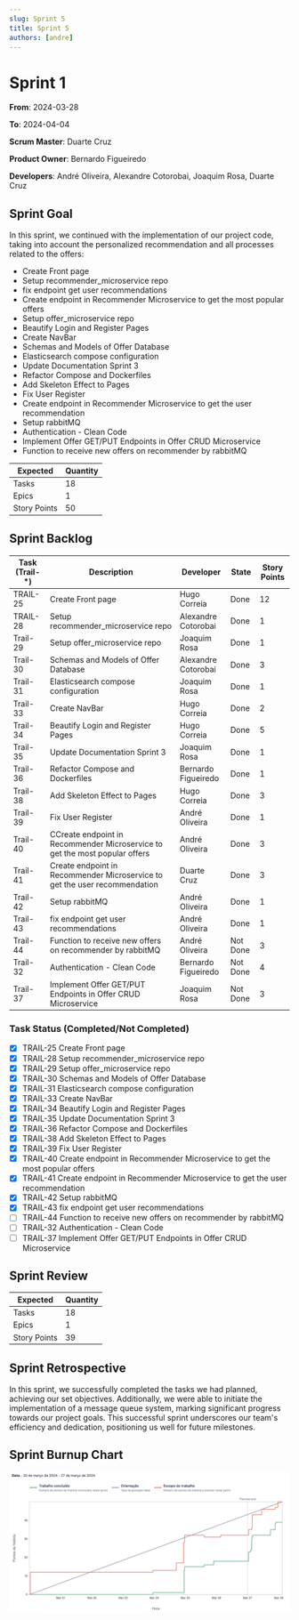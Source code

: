 ```yaml
---
slug: Sprint 5
title: Sprint 5
authors: [andre]
---
```


# Sprint 1

**From**: 2024-03-28

**To**: 2024-04-04

**Scrum Master**: Duarte Cruz

**Product Owner**: Bernardo Figueiredo

**Developers**: André Oliveira, Alexandre Cotorobai, Joaquim Rosa, Duarte Cruz

## Sprint Goal

In this sprint, we continued with the implementation of our project code, taking into account the personalized recommendation and all processes related to the offers:

- Create Front page
- Setup recommender_microservice repo
- fix endpoint get user recommendations
- Create endpoint in Recommender Microservice to get the most popular offers
- Setup offer_microservice repo
- Beautify Login and Register Pages
- Create NavBar
- Schemas and Models of Offer Database
- Elasticsearch compose configuration
- Update Documentation Sprint 3
- Refactor Compose and Dockerfiles
- Add Skeleton Effect to Pages
- Fix User Register
- Create endpoint in Recommender Microservice to get the user recommendation
- Setup rabbitMQ
- Authentication - Clean Code
- Implement Offer GET/PUT Endpoints in Offer CRUD Microservice
- Function to receive new offers on recommender by rabbitMQ

| Expected     | Quantity |
| ------------ | -------- |
| Tasks        | 18       |
| Epics        | 1        |
| Story Points | 50       |

## Sprint Backlog

| Task (Trail-\*) | Description                                                                 | Developer           | State    | Story Points |
| --------------- | --------------------------------------------------------------------------- | ------------------- | -------- | ------------ |
| TRAIL-25        | Create Front page                                                           | Hugo Correia        | Done     | 12           |
| TRAIL-28        | Setup recommender_microservice repo                                         | Alexandre Cotorobai | Done     | 1            |
| Trail-29        | Setup offer_microservice repo                                               | Joaquim Rosa        | Done     | 1            |
| Trail-30        | Schemas and Models of Offer Database                                        | Alexandre Cotorobai | Done     | 3            |
| Trail-31        | Elasticsearch compose configuration                                         | Joaquim Rosa        | Done     | 1            |
| Trail-33        | Create NavBar                                                               | Hugo Correia        | Done     | 2            |
| Trail-34        | Beautify Login and Register Pages                                           | Hugo Correia        | Done     | 5            |
| Trail-35        | Update Documentation Sprint 3                                               | Joaquim Rosa        | Done     | 1            |
| Trail-36        | Refactor Compose and Dockerfiles                                            | Bernardo Figueiredo | Done     | 1            |
| Trail-38        | Add Skeleton Effect to Pages                                                | Hugo Correia        | Done     | 3            |
| Trail-39        | Fix User Register                                                           | André Oliveira      | Done     | 1            |
| Trail-40        | CCreate endpoint in Recommender Microservice to get the most popular offers | André Oliveira      | Done     | 3            |
| Trail-41        | Create endpoint in Recommender Microservice to get the user recommendation  | Duarte Cruz         | Done     | 3            |
| Trail-42        | Setup rabbitMQ                                                              | André Oliveira      | Done     | 1            |
| Trail-43        | fix endpoint get user recommendations                                       | André Oliveira      | Done     | 1            |
| Trail-44        | Function to receive new offers on recommender by rabbitMQ                   | André Oliveira      | Not Done | 3            |
| Trail-32        | Authentication - Clean Code                                                 | Bernardo Figueiredo | Not Done | 4            |
| Trail-37        | Implement Offer GET/PUT Endpoints in Offer CRUD Microservice                | Joaquim Rosa        | Not Done | 3            |

### Task Status (Completed/Not Completed)

- [x] TRAIL-25 Create Front page
- [x] TRAIL-28 Setup recommender_microservice repo
- [x] TRAIL-29 Setup offer_microservice repo
- [x] TRAIL-30 Schemas and Models of Offer Database
- [x] TRAIL-31 Elasticsearch compose configuration
- [x] TRAIL-33 Create NavBar
- [x] TRAIL-34 Beautify Login and Register Pages
- [x] TRAIL-35 Update Documentation Sprint 3
- [x] TRAIL-36 Refactor Compose and Dockerfiles
- [x] TRAIL-38 Add Skeleton Effect to Pages
- [x] TRAIL-39 Fix User Register
- [x] TRAIL-40 Create endpoint in Recommender Microservice to get the most popular offers
- [x] TRAIL-41 Create endpoint in Recommender Microservice to get the user recommendation
- [x] TRAIL-42 Setup rabbitMQ
- [x] TRAIL-43 fix endpoint get user recommendations
- [ ] TRAIL-44 Function to receive new offers on recommender by rabbitMQ
- [ ] TRAIL-32 Authentication - Clean Code
- [ ] TRAIL-37 Implement Offer GET/PUT Endpoints in Offer CRUD Microservice

## Sprint Review

| Expected     | Quantity |
| ------------ | -------- |
| Tasks        | 18       |
| Epics        | 1        |
| Story Points | 39       |

## Sprint Retrospective

In this sprint, we successfully completed the tasks we had planned, achieving our set objectives. Additionally, we were able to initiate the implementation of a message queue system, marking significant progress towards our project goals. This successful sprint underscores our team's efficiency and dedication, positioning us well for future milestones.

## Sprint Burnup Chart

![Burndown Chart](../../static/img/sprints/burndown_chart_sprint_4.png)
